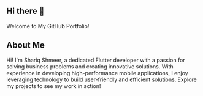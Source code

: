 ## Hi there 👋
Welcome to My GitHub Portfolio!


## About Me
Hi! I'm Shariq Shmeer, a dedicated Flutter developer with a passion for solving business problems and creating innovative solutions. With experience in developing high-performance mobile applications, I enjoy leveraging technology to build user-friendly and efficient solutions. Explore my projects to see my work in action!





